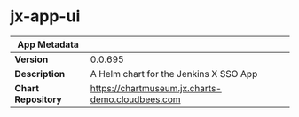 # jx-app-ui

|App Metadata||
|---|---|
| **Version** | 0.0.695 |
| **Description** | A Helm chart for the Jenkins X SSO App |
| **Chart Repository** | https://chartmuseum.jx.charts-demo.cloudbees.com |
